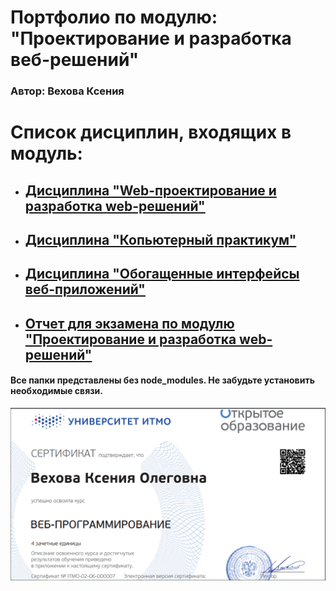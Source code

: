 # Портфолио по модулю: "Проектирование и разработка веб-решений" 
  ###  Автор: Вехова Ксения 

# Список дисциплин, входящих в модуль:

* ## [Дисциплина "Web-проектирование и разработка web-решений"](Web)

* ## [Дисциплина "Копьютерный практикум"](KP)
  
* ## [Дисциплина "Обогащенные интерфейсы веб-приложений"](Interf)
  
* ## [Отчет для экзамена по модулю "Проектирование и разработка web-решений"](Exam)


#### Все папки представлены без node_modules. Не забудьте установить необходимые связи. 


![Сертификат](https://github.com/Kseniaveh/portfolio-Goss-2/blob/master/%D0%A1%D0%B5%D1%80%D1%82%D0%B8%D1%84%D0%B8%D0%BA%D0%B0%D1%82.png)

